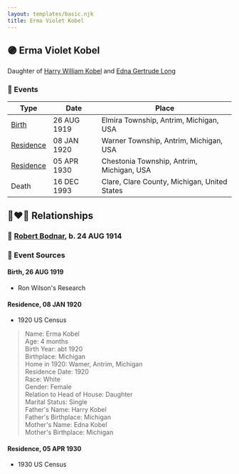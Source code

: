 ```yaml
---
layout: templates/basic.njk
title: Erma Violet Kobel
---
```

## 🟣 Erma Violet Kobel

Daughter of [Harry William Kobel](/people/3/30496161) and [Edna Gertrude Long](/people/3/33710863)

### 📆 Events

Type | Date | Place
------ | ------ | ------
[Birth](#event-afe32106-d0d9-42c1-a780-3bbb4c4f17aa) | 26 AUG 1919 | Elmira Township, Antrim, Michigan, USA
[Residence](#event-bfff5ef0-3d81-443e-8dc2-3a5576146575) | 08 JAN 1920 | Warner Township, Antrim, Michigan, USA
[Residence](#event-2f3cb69a-5035-4a85-aac9-b95c9f581aeb) | 05 APR 1930 | Chestonia Township, Antrim, Michigan, USA
Death | 16 DEC 1993 | Clare, Clare County, Michigan, United States

## 👩‍❤️‍👨 Relationships

### 🔵 [Robert Bodnar](/people/8/89113890), b. 24 AUG 1914

### 📰 Event Sources

#### <a id="event-afe32106-d0d9-42c1-a780-3bbb4c4f17aa"></a> Birth, 26 AUG 1919
* Ron Wilson's Research

#### <a id="event-bfff5ef0-3d81-443e-8dc2-3a5576146575"></a> Residence, 08 JAN 1920
* 1920 US Census
>   
  > Name: Erma Kobel  
  > Age: 4 months  
  > Birth Year: abt 1920  
  > Birthplace: Michigan  
  > Home in 1920: Wamer, Antrim, Michigan  
  > Residence Date: 1920  
  > Race: White  
  > Gender: Female  
  > Relation to Head of House: Daughter  
  > Marital Status: Single  
  > Father's Name: Harry Kobel  
  > Father's Birthplace: Michigan  
  > Mother's Name: Edna Kobel  
  > Mother's Birthplace: Michigan

#### <a id="event-2f3cb69a-5035-4a85-aac9-b95c9f581aeb"></a> Residence, 05 APR 1930
* 1930 US Census
